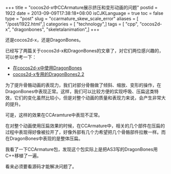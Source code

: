 +++
title = "cocos2d-x中CCArmature展示挤压和变形动画的问题"
postid = 1922
date = 2013-09-09T17:38:18+08:00
isCJKLanguage = true
toc = false
type = "post"
slug = "ccarmature_skew_scale_error"
aliases = [ "/post/1922.html",]
categories = [ "technology",]
tags = [ "cpp", "cocos2d-x", "dragonbones", "skeletalanimation",]
+++


还是cocos2d-x，还是DragonBones。

已经写了两篇关于cocos2d-x和DragonBones的文章了，对它们两位感兴趣的，可以参考一下：

-   [在cocos2d-x中使用DragonBones](https://blog.zengrong.net/post/1911.html)
-   [cocos2d-x专用的DragonBones2.2](https://blog.zengrong.net/post/1915.html)

为了提升骨骼动画的表现力，我们对部分骨骼做了倾斜、缩放、变形的操作，在DragonBones中表现正常。这样，我们可以比较方便的实现呼吸、压扁这类特效，它们的变化虽然比较小，但是对整个动画的质量和表现力来说，会产生非常大的提升。

可是，这样的效果在CCAramture中表现不正常。

在对整个动画使用压扁效果的时候，在CCArmature中，相关的几个部件在压扁的过程中表现得好像被拉开了，好像外部有几个力希望把几个骨骼部件拉散一样。而在DragonBones中表现的是整体压扁。

我看了一下CCArmature包，发现这个包实际上是把AS3写的DragonBones用C++移植了一遍。

看来必须要看源码才能解决问题了。

